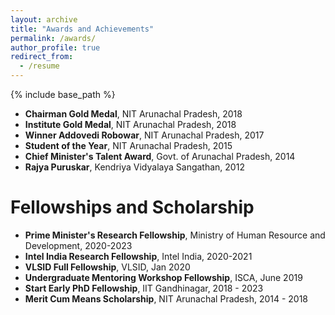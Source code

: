 ```yaml
---
layout: archive
title: "Awards and Achievements"
permalink: /awards/
author_profile: true
redirect_from:
  - /resume
---
```


{% include base_path %}

* **Chairman Gold Medal**, NIT Arunachal Pradesh, 2018
* **Institute Gold Medal**, NIT Arunachal Pradesh, 2018
* **Winner Addovedi Robowar**, NIT Arunachal Pradesh, 2017
* **Student of the Year**, NIT Arunachal Pradesh, 2015
* **Chief Minister's Talent Award**, Govt. of Arunachal Pradesh, 2014
* **Rajya Puruskar**, Kendriya Vidyalaya Sangathan, 2012


Fellowships and Scholarship
======
* **Prime Minister's Research Fellowship**, Ministry of Human Resource and Development, 2020-2023
* **Intel India Research Fellowship**, Intel India, 2020-2021
* **VLSID Full Fellowship**, VLSID, Jan 2020
* **Undergraduate Mentoring Workshop Fellowship**, ISCA, June 2019
* **Start Early PhD Fellowship**, IIT Gandhinagar, 2018 - 2023
* **Merit Cum Means Scholarship**, NIT Arunachal Pradesh, 2014 - 2018



